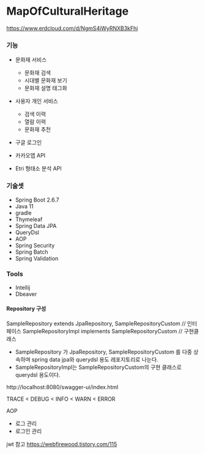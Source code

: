 # MapOfCulturalHeritage

https://www.erdcloud.com/d/NgmS4iWyRNXB3kFhi

### 기능

- 문화재 서비스
    - 문화재 검색
    - 시대별 문화재 보기
    - 문화재 설명 태그화
  
- 사용자 개인 서비스
    - 검색 이력
    - 열람 이력
    - 문화재 추천
  

- 구글 로그인
- 카카오맵 API
- Etri 형태소 분석 API

### 기술셋

- Spring Boot 2.6.7
- Java 11
- gradle
- Thymeleaf
- Spring Data JPA
- QueryDsl
- AOP
- Spring Security
- Spring Batch
- Spring Validation

### Tools
- Intellij
- Dbeaver

#### Repository 구성
SampleRepository extends JpaRepository, SampleRepositoryCustom // 인터페이스
SampleRepositoryImpl implements SampleRepositoryCustom // 구현클래스
- SampleRepository 가 JpaRepository, SampleRepositoryCustom 를 다중 상속하며 spring data jpa와 querydsl 용도 레포지토리로 나눈다.
- SampleRepositoryImpl는 SampleRepositoryCustom의 구현 클래스로 querydsl 용도이다.


http://localhost:8080/swagger-ui/index.html

TRACE  <  DEBUG  <  INFO  <  WARN  <  ERROR

AOP
- 로그 관리
- 로그인 관리

jwt 참고
https://webfirewood.tistory.com/115